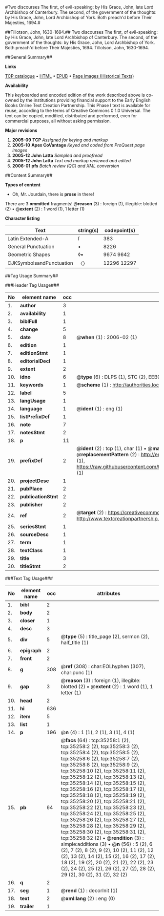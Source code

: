 #Two discourses The first, of evil-speaking: by His Grace, John, late Lord Archbishop of Canterbury. The second, of the government of the thoughts: by His Grace, John, Lord Archbishop of York. Both preach'd before Their Majesties, 1694.#

##Tillotson, John, 1630-1694.##
Two discourses The first, of evil-speaking: by His Grace, John, late Lord Archbishop of Canterbury. The second, of the government of the thoughts: by His Grace, John, Lord Archbishop of York. Both preach'd before Their Majesties, 1694.
Tillotson, John, 1630-1694.

##General Summary##

**Links**

[TCP catalogue](http://www.ota.ox.ac.uk/tcp/)  • 
[HTML](http://tei.it.ox.ac.uk/tcp/Texts-HTML/free/A62/A62646.html)  • 
[EPUB](http://tei.it.ox.ac.uk/tcp/Texts-EPUB/free/A62/A62646.epub) • 
[Page images (Historical Texts)](https://data.historicaltexts.jisc.ac.uk/view?pubId=eebo-99830804e&pageId=eebo-99830804e-35258-1)

**Availability**

This keyboarded and encoded edition of the
	       work described above is co-owned by the institutions
	       providing financial support to the Early English Books
	       Online Text Creation Partnership. This Phase I text is
	       available for reuse, according to the terms of Creative
	       Commons 0 1.0 Universal. The text can be copied,
	       modified, distributed and performed, even for
	       commercial purposes, all without asking permission.

**Major revisions**

1. __2005-09__ __TCP__ *Assigned for keying and markup*
1. __2005-10__ __Apex CoVantage__ *Keyed and coded from ProQuest page images*
1. __2005-12__ __John Latta__ *Sampled and proofread*
1. __2005-12__ __John Latta__ *Text and markup reviewed and edited*
1. __2006-01__ __pfs__ *Batch review (QC) and XML conversion*

##Content Summary##

**Types of content**

  * Oh, Mr. Jourdain, there is **prose** in there!

There are 3 **ommitted** fragments! 
 @__reason__ (3) : foreign (1), illegible: blotted (2)  •  @__extent__ (2) : 1 word (1), 1 letter (1)

**Character listing**


|Text|string(s)|codepoint(s)|
|---|---|---|
|Latin Extended-A|ſ|383|
|General Punctuation|•|8226|
|Geometric Shapes|◊▪|9674 9642|
|CJKSymbolsandPunctuation|〈〉|12296 12297|

##Tag Usage Summary##

###Header Tag Usage###

|No|element name|occ|attributes|
|---|---|---|---|
|1.|__author__|3||
|2.|__availability__|1||
|3.|__biblFull__|1||
|4.|__change__|5||
|5.|__date__|8| @__when__ (1) : 2006-02 (1)|
|6.|__edition__|1||
|7.|__editionStmt__|1||
|8.|__editorialDecl__|1||
|9.|__extent__|2||
|10.|__idno__|6| @__type__ (6) : DLPS (1), STC (2), EEBO-CITATION (1), PROQUEST (1), VID (1)|
|11.|__keywords__|1| @__scheme__ (1) : http://authorities.loc.gov/ (1)|
|12.|__label__|5||
|13.|__langUsage__|1||
|14.|__language__|1| @__ident__ (1) : eng (1)|
|15.|__listPrefixDef__|1||
|16.|__note__|7||
|17.|__notesStmt__|2||
|18.|__p__|11||
|19.|__prefixDef__|2| @__ident__ (2) : tcp (1), char (1)  •  @__matchPattern__ (2) : ([0-9\-]+):([0-9IVX]+) (1), (.+) (1)  •  @__replacementPattern__ (2) : http://eebo.chadwyck.com/downloadtiff?vid=$1&page=$2 (1), https://raw.githubusercontent.com/textcreationpartnership/Texts/master/tcpchars.xml#$1 (1)|
|20.|__projectDesc__|1||
|21.|__pubPlace__|2||
|22.|__publicationStmt__|2||
|23.|__publisher__|2||
|24.|__ref__|2| @__target__ (2) : https://creativecommons.org/publicdomain/zero/1.0/ (1), http://www.textcreationpartnership.org/docs/. (1)|
|25.|__seriesStmt__|1||
|26.|__sourceDesc__|1||
|27.|__term__|1||
|28.|__textClass__|1||
|29.|__title__|3||
|30.|__titleStmt__|2||


###Text Tag Usage###

|No|element name|occ|attributes|
|---|---|---|---|
|1.|__bibl__|2||
|2.|__body__|2||
|3.|__closer__|1||
|4.|__desc__|3||
|5.|__div__|5| @__type__ (5) : title_page (2), sermon (2), half_title (1)|
|6.|__epigraph__|2||
|7.|__front__|2||
|8.|__g__|308| @__ref__ (308) : char:EOLhyphen (307), char:punc (1)|
|9.|__gap__|3| @__reason__ (3) : foreign (1), illegible: blotted (2)  •  @__extent__ (2) : 1 word (1), 1 letter (1)|
|10.|__head__|2||
|11.|__hi__|636||
|12.|__item__|5||
|13.|__list__|1||
|14.|__p__|196| @__n__ (4) : 1 (1), 2 (1), 3 (1), 4 (1)|
|15.|__pb__|64| @__facs__ (64) : tcp:35258:1 (2), tcp:35258:2 (2), tcp:35258:3 (2), tcp:35258:4 (2), tcp:35258:5 (2), tcp:35258:6 (2), tcp:35258:7 (2), tcp:35258:8 (2), tcp:35258:9 (2), tcp:35258:10 (2), tcp:35258:11 (2), tcp:35258:12 (2), tcp:35258:13 (2), tcp:35258:14 (2), tcp:35258:15 (2), tcp:35258:16 (2), tcp:35258:17 (2), tcp:35258:18 (2), tcp:35258:19 (2), tcp:35258:20 (2), tcp:35258:21 (2), tcp:35258:22 (2), tcp:35258:23 (2), tcp:35258:24 (2), tcp:35258:25 (2), tcp:35258:26 (2), tcp:35258:27 (2), tcp:35258:28 (2), tcp:35258:29 (2), tcp:35258:30 (2), tcp:35258:31 (2), tcp:35258:32 (2)  •  @__rendition__ (3) : simple:additions (3)  •  @__n__ (56) : 5 (2), 6 (2), 7 (2), 8 (2), 9 (2), 10 (2), 11 (2), 12 (2), 13 (2), 14 (2), 15 (2), 16 (2), 17 (2), 18 (2), 19 (2), 20 (2), 21 (2), 22 (2), 23 (2), 24 (2), 25 (2), 26 (2), 27 (2), 28 (2), 29 (2), 30 (2), 31 (2), 32 (2)|
|16.|__q__|2||
|17.|__seg__|1| @__rend__ (1) : decorInit (1)|
|18.|__text__|2| @__xml:lang__ (2) : eng (0)|
|19.|__trailer__|1||
